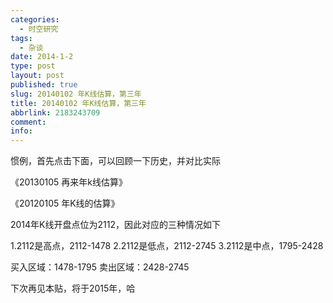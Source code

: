 ```yaml
---
categories:
  - 时空研究
tags:
  - 杂谈
date: 2014-1-2
type: post
layout: post
published: true
slug: 20140102 年K线估算，第三年
title: 20140102 年K线估算，第三年
abbrlink: 2183243709
comment:
info:
---
```


惯例，首先点击下面，可以回顾一下历史，并对比实际

《20130105 再来年k线估算》

《20120105 年K线的估算》

2014年K线开盘点位为2112，因此对应的三种情况如下

1.2112是高点，2112-1478
2.2112是低点，2112-2745
3.2112是中点，1795-2428

买入区域：1478-1795
卖出区域：2428-2745

下次再见本贴，将于2015年，哈